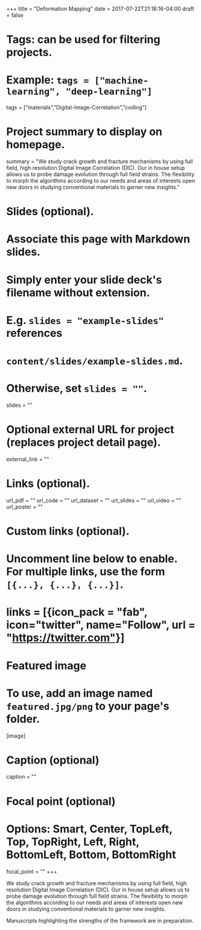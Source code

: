 +++
title = "Deformation Mapping"
date = 2017-07-22T21:18:16-04:00
draft = false

# Tags: can be used for filtering projects.
# Example: `tags = ["machine-learning", "deep-learning"]`
tags = ["materials","Digital-Image-Correlation","coding"]

# Project summary to display on homepage.
summary = "We study crack growth and fracture mechanisms by using full field, high resolution Digital Image Correlation (DIC). Our in house setup allows us to probe damage evolution through full field strains. The flexibility to morph the algorithms according to our needs and areas of interests open new doors in studying conventional materials to garner new insights."

# Slides (optional).
#   Associate this page with Markdown slides.
#   Simply enter your slide deck's filename without extension.
#   E.g. `slides = "example-slides"` references 
#   `content/slides/example-slides.md`.
#   Otherwise, set `slides = ""`.
slides = ""

# Optional external URL for project (replaces project detail page).
external_link = ""

# Links (optional).
url_pdf = ""
url_code = ""
url_dataset = ""
url_slides = ""
url_video = ""
url_poster = ""

# Custom links (optional).
#   Uncomment line below to enable. For multiple links, use the form `[{...}, {...}, {...}]`.
# links = [{icon_pack = "fab", icon="twitter", name="Follow", url = "https://twitter.com"}]

# Featured image
# To use, add an image named `featured.jpg/png` to your page's folder. 
[image]
  # Caption (optional)
  caption = ""

  # Focal point (optional)
  # Options: Smart, Center, TopLeft, Top, TopRight, Left, Right, BottomLeft, Bottom, BottomRight
  focal_point = ""
+++

We study crack growth and fracture mechanisms by using full field, high resolution Digital Image Correlation (DIC). Our in house setup allows us to probe damage evolution through full field strains. The flexibility to morph the algorithms according to our needs and areas of interests open new doors in studying conventional materials to garner new insights. 

Manuscripts highlighting the strengths of the framework are in preparation. 